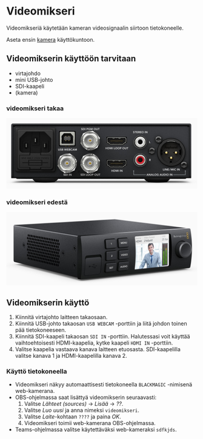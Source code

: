 # Videomikseri

Videomikseriä käytetään kameran videosignaalin siirtoon tietokoneelle.

Aseta ensin [kamera](../kamera/README.md) käyttökuntoon.

## Videomikserin käyttöön tarvitaan
* virtajohdo
* mini USB-johto
* SDI-kaapeli
* (kamera)

### videomikseri takaa
<p align="center">
  <img src="back.jpg">
</p>

### videomikseri edestä
<p align="center">
  <img src="front.jpg">
</p>

## Videomikserin käyttö
1. Kiinnitä virtajohto laitteen takaosaan.
2. Kiinnitä USB-johto takaosan `USB WEBCAM` -porttiin ja liitä johdon toinen pää tietokoneeseen.
3. Kiinnitä SDI-kaapeli takaosan `SDI IN` -porttiin. Halutessasi voit käyttää vaihtoehtoisesti HDMI-kaapelia, kytke kaapeli `HDMI IN` -porttiin.
4. Valitse kaapelia vastaava kanava laitteen etuosasta. SDI-kaapelilla valitse kanava 1 ja HDMI-kaapelilla kanava 2. 

### Käyttö tietokoneella
 * Videomikseri näkyy automaattisesti tietokoneella `BLACKMAGIC` -nimisenä web-kamerana.
 * OBS-ohjelmassa saat lisättyä videomikserin seuraavasti:
    1. Valitse *Lähteet (sources)* -> *Lisää* -> *??*.
    2. Valitse *Luo uusi* ja anna nimeksi `videomikseri`.
    3. Valitse *Laite*-kohtaan `????` ja paina *OK*.
    4. Videomikseri toimii web-kamerana OBS-ohjelmassa.
 * Teams-ohjelmassa valitse käytettäväksi web-kameraksi `sdfkjds`.


